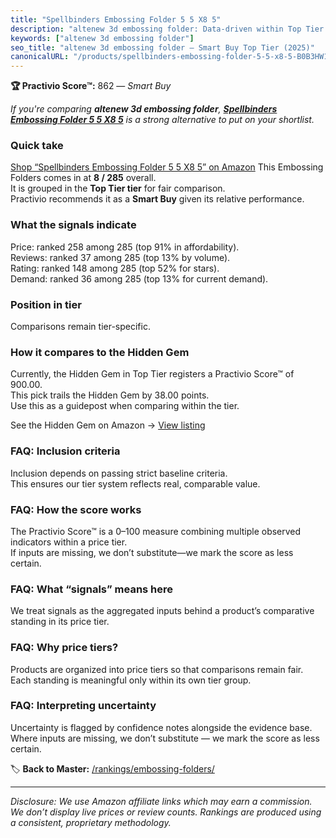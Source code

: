 ```yaml
---
title: "Spellbinders Embossing Folder 5 5 X8 5"
description: "altenew 3d embossing folder: Data-driven within Top Tier ranking using the Practivio Score™. Positioned by quality, value, demand, findability, momentum."
keywords: ["altenew 3d embossing folder"]
seo_title: "altenew 3d embossing folder — Smart Buy Top Tier (2025)"
canonicalURL: "/products/spellbinders-embossing-folder-5-5-x8-5-B0B3HW1TZV/"
---
```


**🏆 Practivio Score™:** 862 — _Smart Buy_


*If you're comparing **altenew 3d embossing folder**, **[Spellbinders Embossing Folder 5 5 X8 5](https://www.amazon.com/dp/B0B3HW1TZV?tag=practivio-20)** is a strong alternative to put on your shortlist.*
### Quick take
[Shop “Spellbinders Embossing Folder 5 5 X8 5” on Amazon](https://www.amazon.com/dp/B0B3HW1TZV?tag=practivio-20)
This Embossing Folders comes in at **8 / 285** overall.  
It is grouped in the **Top Tier tier** for fair comparison.  
Practivio recommends it as a **Smart Buy** given its relative performance.

### What the signals indicate
Price: ranked 258 among 285 (top 91% in affordability).  
Reviews: ranked 37 among 285 (top 13% by volume).  
Rating: ranked 148 among 285 (top 52% for stars).  
Demand: ranked 36 among 285 (top 13% for current demand).

### Position in tier
Comparisons remain tier-specific.

### How it compares to the Hidden Gem
Currently, the Hidden Gem in Top Tier registers a Practivio Score™ of 900.00.  
This pick trails the Hidden Gem by 38.00 points.  
Use this as a guidepost when comparing within the tier.  

See the Hidden Gem on Amazon → [View listing](https://www.amazon.com/dp/B001BDI70A?tag=practivio-20)

### FAQ: Inclusion criteria
Inclusion depends on passing strict baseline criteria.  
This ensures our tier system reflects real, comparable value.

### FAQ: How the score works
The Practivio Score™ is a 0–100 measure combining multiple observed indicators within a price tier.  
If inputs are missing, we don’t substitute—we mark the score as less certain.

### FAQ: What “signals” means here
We treat signals as the aggregated inputs behind a product’s comparative standing in its price tier.

### FAQ: Why price tiers?
Products are organized into price tiers so that comparisons remain fair.  
Each standing is meaningful only within its own tier group.

### FAQ: Interpreting uncertainty
Uncertainty is flagged by confidence notes alongside the evidence base.  
Where inputs are missing, we don’t substitute — we mark the score as less certain.


🏷️ **Back to Master:** [/rankings/embossing-folders/](/rankings/embossing-folders/)

---
_Disclosure: We use Amazon affiliate links which may earn a commission. We don’t display live prices or review counts. Rankings are produced using a consistent, proprietary methodology._
